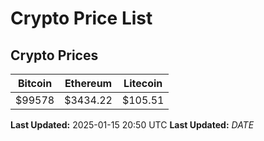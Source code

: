 # Crypto Price List

## Crypto Prices
| Bitcoin | Ethereum | Litecoin |
| ------- | -------- | -------- |
| $99578 | $3434.22 | $105.51 |
**Last Updated:** 2025-01-15 20:50 UTC
**Last Updated:** $DATE$
